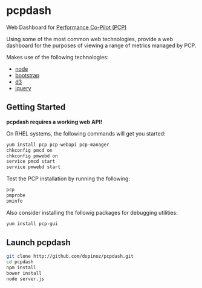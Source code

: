 pcpdash
=======

Web Dashboard for [Performance Co-Pilot (PCP)](http://www.performancecopilot.org/)

Using some of the most common web technologies, provide a web dashboard
for the purposes of viewing a range of metrics managed by PCP.

Makes use of the following technologies:

* [node](http://nodejs.org)
* [bootstrap](http://getbootstrap.com)
* [d3](http://d3js.org)
* [jquery](http://jquery.com)

## Getting Started
 
**pcpdash requires a working web API!**
 
On RHEL systems, the following commands will get you started:

```bash
yum install pcp pcp-webapi pcp-manager
chkconfig pmcd on
chkconfig pmwebd on
service pmcd start
service pmwebd start
```

Test the PCP installation by running the following:
```bash
pcp
pmprobe
pminfo
```

Also consider installing the followig packages for debugging utilities:
```bash
yum install pcp-gui
```

## Launch pcpdash

```bash
git clone http://github.com/dspinoz/pcpdash.git
cd pcpdash
npm install
bower install
node server.js
```
